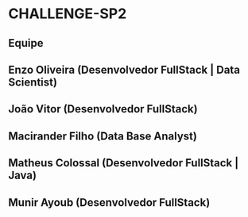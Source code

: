 # CHALLENGE-SP2

Equipe
------------------------

Enzo Oliveira (Desenvolvedor FullStack | Data Scientist)
------------------------
João Vitor (Desenvolvedor FullStack)
------------------------
Macirander Filho (Data Base Analyst)
------------------------
Matheus Colossal (Desenvolvedor FullStack | Java)
------------------------
Munir Ayoub (Desenvolvedor FullStack)
------------------------

